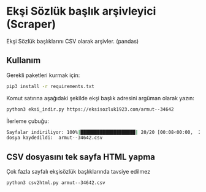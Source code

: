 # Ekşi Sözlük başlık arşivleyici (Scraper)

Ekşi Sözlük başlıklarını CSV olarak arşivler. (pandas)


## Kullanım

Gerekli paketleri kurmak için:

```bash
pip3 install -r requirements.txt
```

Komut satırına aşağıdaki şekilde ekşi başlık adresini argüman olarak yazın:

```bash
python3 eksi_indir.py https://eksisozluk1923.com/armut--34642
```

İlerleme çubuğu:

```bash
Sayfalar indiriliyor: 100%|████████████████████| 20/20 [00:08<00:00,  2.33 sayfa/s]
dosya kaydedildi:  armut--34642.csv
```

## CSV dosyasını tek sayfa HTML yapma

Çok fazla sayfalı ekşisözlük başlıklarında tavsiye edilmez

```bash
python3 csv2html.py armut--34642.csv
```
